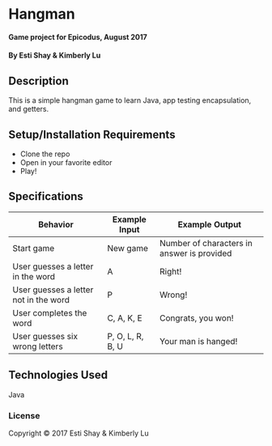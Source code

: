 # Hangman

#### Game project for Epicodus, August 2017

#### By Esti Shay & Kimberly Lu

## Description

This is a simple hangman game to learn Java, app testing encapsulation, and getters.

## Setup/Installation Requirements

* Clone the repo
* Open in your favorite editor
* Play!

## Specifications

| Behavior      | Example Input         | Example Output        |
| ------------- | ------------- | ------------- |
| Start game | New game | Number of characters in answer is provided |
| User guesses a letter in the word | A | Right! |
| User guesses a letter not in the word | P | Wrong! |
| User completes the word | C, A, K, E | Congrats, you won! |
| User guesses six wrong letters | P, O, L, R, B, U | Your man is hanged! |


## Technologies Used

Java

### License

Copyright &copy; 2017 Esti Shay & Kimberly Lu

